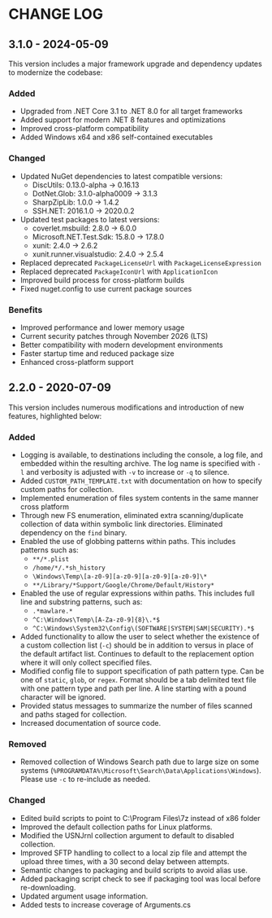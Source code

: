 # CHANGE LOG

## 3.1.0 - 2024-05-09

This version includes a major framework upgrade and dependency updates to modernize the codebase:

### Added
* Upgraded from .NET Core 3.1 to .NET 8.0 for all target frameworks
* Added support for modern .NET 8 features and optimizations
* Improved cross-platform compatibility
* Added Windows x64 and x86 self-contained executables

### Changed
* Updated NuGet dependencies to latest compatible versions:
  * DiscUtils: 0.13.0-alpha → 0.16.13
  * DotNet.Glob: 3.1.0-alpha0009 → 3.1.3
  * SharpZipLib: 1.0.0 → 1.4.2
  * SSH.NET: 2016.1.0 → 2020.0.2
* Updated test packages to latest versions:
  * coverlet.msbuild: 2.8.0 → 6.0.0
  * Microsoft.NET.Test.Sdk: 15.8.0 → 17.8.0
  * xunit: 2.4.0 → 2.6.2
  * xunit.runner.visualstudio: 2.4.0 → 2.5.4
* Replaced deprecated `PackageLicenseUrl` with `PackageLicenseExpression`
* Replaced deprecated `PackageIconUrl` with `ApplicationIcon`
* Improved build process for cross-platform builds
* Fixed nuget.config to use current package sources

### Benefits
* Improved performance and lower memory usage
* Current security patches through November 2026 (LTS)
* Better compatibility with modern development environments
* Faster startup time and reduced package size
* Enhanced cross-platform support

## 2.2.0 - 2020-07-09

This version includes numerous modifications and introduction of new features,
highlighted below:

### Added

* Logging is available, to destinations including the console, a log file, and
  embedded within the resulting archive. The log name is specified with `-l`
  and verbosity is adjusted with `-v` to increase or `-q` to silence.
* Added `CUSTOM_PATH_TEMPLATE.txt` with documentation on how to specify custom
  paths for collection.
* Implemented enumeration of files system contents in the same manner cross
  platform
* Through new FS enumeration, eliminated extra scanning/duplicate collection
  of data within symbolic link directories. Eliminated dependency on the
  `find` binary.
* Enabled the use of globbing patterns within paths. This includes patterns
  such as:
  * `**/*.plist`
  * `/home/*/.*sh_history`
  * `\Windows\Temp\[a-z0-9][a-z0-9][a-z0-9][a-z0-9]\*`
  * `**/Library/*Support/Google/Chrome/Default/History*`
* Enabled the use of regular expressions within paths. This includes full line
  and substring patterns, such as:
  * `.*mawlare.*`
  * `^C:\Windows\Temp\[A-Za-z0-9]{8}\.*$`
  * `^C:\Windows\System32\Config\(SOFTWARE|SYSTEM|SAM|SECURITY).*$`
* Added functionality to allow the user to select whether the existence of a
  custom collection list (`-c`) should be in addition to versus in place of
  the default artifact list. Continues to default to the replacement option
  where it will only collect specified files.
* Modified config file to support specification of path pattern type. Can be
  one of `static`, `glob`, or `regex`. Format should be a tab delimited text
  file with one pattern type and path per line. A line starting with a pound
  character will be ignored.
* Provided status messages to summarize the number of files scanned and paths
  staged for collection.
* Increased documentation of source code.

### Removed

* Removed collection of Windows Search path due to large size on some systems
  (`%PROGRAMDATA%\Microsoft\Search\Data\Applications\Windows`).
  Please use `-c` to re-include as needed.

### Changed

* Edited build scripts to point to C:\Program Files\7z instead of x86 folder
* Improved the default collection paths for Linux platforms.
* Modified the USNJrnl collection argument to default to disabled collection.
* Improved SFTP handling to collect to a local zip file and attempt the
  upload three times, with a 30 second delay between attempts.
* Semantic changes to packaging and build scripts to avoid alias use.
* Added packaging script check to see if packaging tool was local before
  re-downloading.
* Updated argument usage information.
* Added tests to increase coverage of Arguments.cs
